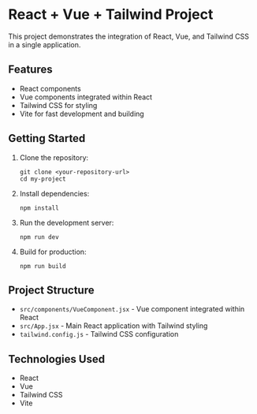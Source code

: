 # React + Vue + Tailwind Project

This project demonstrates the integration of React, Vue, and Tailwind CSS in a single application.

## Features

- React components
- Vue components integrated within React
- Tailwind CSS for styling
- Vite for fast development and building

## Getting Started

1. Clone the repository:
   ```
   git clone <your-repository-url>
   cd my-project
   ```

2. Install dependencies:
   ```
   npm install
   ```

3. Run the development server:
   ```
   npm run dev
   ```

4. Build for production:
   ```
   npm run build
   ```

## Project Structure

- `src/components/VueComponent.jsx` - Vue component integrated within React
- `src/App.jsx` - Main React application with Tailwind styling
- `tailwind.config.js` - Tailwind CSS configuration

## Technologies Used

- React
- Vue
- Tailwind CSS
- Vite
